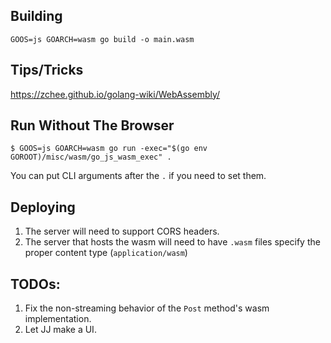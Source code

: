## Building

```
GOOS=js GOARCH=wasm go build -o main.wasm
```

## Tips/Tricks
https://zchee.github.io/golang-wiki/WebAssembly/

## Run Without The Browser

```
$ GOOS=js GOARCH=wasm go run -exec="$(go env GOROOT)/misc/wasm/go_js_wasm_exec" .
```

You can put CLI arguments after the `.` if you need to set them.

## Deploying

1. The server will need to support CORS headers.
2. The server that hosts the wasm will need to have `.wasm` files specify the proper content type (`application/wasm`)

## TODOs:

1. Fix the non-streaming behavior of the `Post` method's wasm implementation.
2. Let JJ make a UI.
